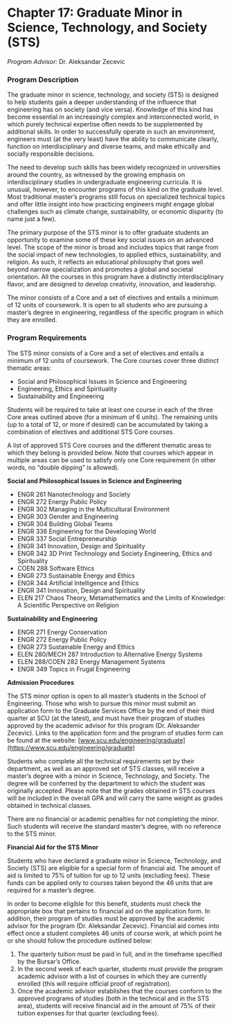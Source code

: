 # Chapter 17: Graduate Minor in Science, Technology, and Society (STS)

_Program Advisor:_ Dr. Aleksandar Zecevic&#x20;

### Program Description

The graduate minor in science, technology, and society (STS) is designed to help students gain a deeper understanding of the influence that engineering has on society (and vice versa). Knowledge of this kind has become essential in an increasingly complex and interconnected world, in which purely technical expertise often needs to be supplemented by additional skills. In order to successfully operate in such an environment, engineers must (at the very least) have the ability to communicate clearly, function on interdisciplinary and diverse teams, and make ethically and socially responsible decisions.

The need to develop such skills has been widely recognized in universities around the country, as witnessed by the growing emphasis on interdisciplinary studies in undergraduate engineering curricula. It is unusual, however, to encounter programs of this kind on the graduate level. Most traditional master’s programs still focus on specialized technical topics and offer little insight into how practicing engineers might engage global challenges such as climate change, sustainability, or economic disparity (to name just a few).

The primary purpose of the STS minor is to offer graduate students an opportunity to examine some of these key social issues on an advanced level. The scope of the minor is broad and includes topics that range from the social impact of new technologies, to applied ethics, sustainability, and religion. As such, it reflects an educational philosophy that goes well beyond narrow specialization and promotes a global and societal orientation. All the courses in this program have a distinctly interdisciplinary flavor, and are designed to develop creativity, innovation, and leadership.

The minor consists of a Core and a set of electives and entails a minimum of 12 units of coursework. It is open to all students who are pursuing a master’s degree in engineering, regardless of the specific program in which they are enrolled.&#x20;

### Program Requirements&#x20;

The STS minor consists of a Core and a set of electives and entails a minimum of 12 units of coursework. The Core courses cover three distinct thematic areas:&#x20;

* Social and Philosophical Issues in Science and Engineering&#x20;
* Engineering, Ethics and Spirituality&#x20;
* Sustainability and Engineering

Students will be required to take at least one course in each of the three Core areas outlined above (for a minimum of 6 units). The remaining units (up to a total of 12, or more if desired) can be accumulated by taking a combination of electives and additional STS Core courses.

A list of approved STS Core courses and the different thematic areas to which they belong is provided below. Note that courses which appear in multiple areas can be used to satisfy only one Core requirement (in other words, no “double dipping” is allowed).&#x20;

**Social and Philosophical Issues in Science and Engineering**

* ENGR 261 Nanotechnology and Society&#x20;
* ENGR 272 Energy Public Policy&#x20;
* ENGR 302 Managing in the Multicultural Environment&#x20;
* ENGR 303 Gender and Engineering&#x20;
* ENGR 304 Building Global Teams&#x20;
* ENGR 336 Engineering for the Developing World&#x20;
* ENGR 337 Social Entrepreneurship&#x20;
* ENGR 341 Innovation, Design and Spirituality&#x20;
* ENGR 342 3D Print Technology and Society Engineering, Ethics and Spirituality&#x20;
* COEN 288 Software Ethics&#x20;
* ENGR 273 Sustainable Energy and Ethics&#x20;
* ENGR 344 Artificial Intelligence and Ethics&#x20;
* ENGR 341 Innovation, Design and Spirituality&#x20;
* ELEN 217 Chaos Theory, Metamathematics and the Limits of Knowledge: A Scientific Perspective on Religion

**Sustainability and Engineering**&#x20;

* ENGR 271 Energy Conservation&#x20;
* ENGR 272 Energy Public Policy&#x20;
* ENGR 273 Sustainable Energy and Ethics&#x20;
* ELEN 280/MECH 287 Introduction to Alternative Energy Systems&#x20;
* ELEN 288/COEN 282 Energy Management Systems&#x20;
* ENGR 349 Topics in Frugal Engineering&#x20;

**Admission Procedures**&#x20;

The STS minor option is open to all master’s students in the School of Engineering. Those who wish to pursue this minor must submit an application form to the Graduate Services Office by the end of their third quarter at SCU (at the latest), and must have their program of studies approved by the academic advisor for this program (Dr. Aleksander Zecevic). Links to the application form and the program of studies form can be found at the website: [www.scu.edu/engineering/graduate](https://www.scu.edu/engineering/graduate)

Students who complete all the technical requirements set by their department, as well as an approved set of STS classes, will receive a master’s degree with a minor in Science, Technology, and Society. The degree will be conferred by the department to which the student was originally accepted. Please note that the grades obtained in STS courses will be included in the overall GPA and will carry the same weight as grades obtained in technical classes.

There are no financial or academic penalties for not completing the minor. Such students will receive the standard master’s degree, with no reference to the STS minor.&#x20;

**Financial Aid for the STS Minor**&#x20;

Students who have declared a graduate minor in Science, Technology, and Society (STS) are eligible for a special form of financial aid. The amount of aid is limited to 75% of tuition for up to 12 units (excluding fees). These funds can be applied only to courses taken beyond the 46 units that are required for a master’s degree.

In order to become eligible for this benefit, students must check the appropriate box that pertains to financial aid on the application form. In addition, their program of studies must be approved by the academic advisor for the program (Dr. Aleksandar Zecevic). Financial aid comes into effect once a student completes 46 units of course work, at which point he or she should follow the procedure outlined below:

1. The quarterly tuition must be paid in full, and in the timeframe specified by the Bursar’s Office.
2. In the second week of each quarter, students must provide the program academic advisor with a list of courses in which they are currently enrolled (this will require official proof of registration).
3. Once the academic advisor establishes that the courses conform to the approved programs of studies (both in the technical and in the STS area), students will receive financial aid in the amount of 75% of their tuition expenses for that quarter (excluding fees).
